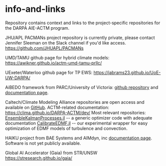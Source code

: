# info-and-links
Repository contains context and links to the project-specific repositories for the DARPA AIE-ACTM program. 

JHU/APL PACMANs project repository is currently private, please contact Jennifer Sleeman on the Slack channel if you'd like access. 
https://github.com/JHUAPL/PACMANs

UMD/TAMU github page for hybrid climate models: 
https://awikner.github.io/actm-umd-tamu-prllc/

UExeter/Waterloo github page for TP EWS: 
https://jabrams23.github.io/UoE-UW-DARPA/

AiBEDO framework from PARC/University of Victoria: [github repository]( 
https://github.com/kramea/aibedo/) and 
[documentation page](https://aibedo.readthedocs.io/).

Caltech/Climate Modeling Alliance repositories are open access and available on [GitHub](https://github.com/CliMA). 
ACTM-related documentation: https://clima.github.io/DARPA-ACTM/dev/
Most relevant repositories: 
[EnsembleKalmanProcesses.jl](https://github.com/CliMA/EnsembleKalmanProcesses.jl) -- a generic optimizer code with adequate documentation 
[CalibrateEDMF.jl](https://github.com/CliMA/CalibrateEDMF.jl) -- our experimental wrapper for easy optimization of EDMF models of turbulence and convection.

HAIKU project from BAE Systems and AIMdyn, inc 
[documentation page](https://bae-systems-haiku.github.io/HAIKU/). 
Software is not yet publicly available.

Global AI Accelerator (Gaia) from STR/UNSW 
https://stresearch.github.io/gaia/

